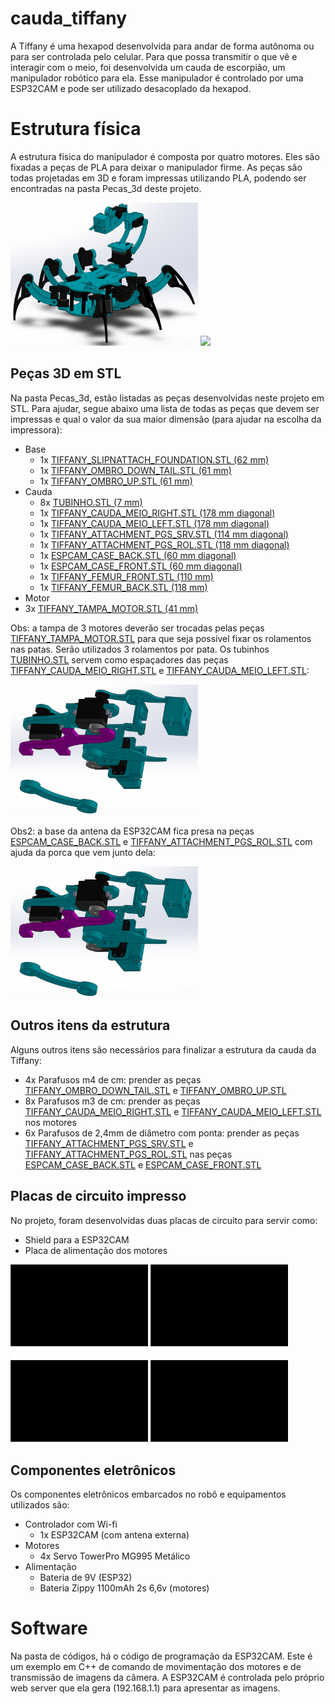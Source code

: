 # cauda_tiffany
A Tiffany é uma hexapod desenvolvida para andar de forma autônoma ou para ser controlada pelo celular. Para que possa transmitir o que vê e interagir com o meio, foi desenvolvida um cauda de escorpião, um manipulador robótico para ela. Esse manipulador é controlado por uma ESP32CAM e pode ser utilizado desacoplado da hexapod.

# Estrutura física
A estrutura física do manipulador é composta por quatro motores. Eles são fixadas a peças de PLA para deixar o manipulador firme. As peças são todas projetadas em 3D e foram impressas utilizando PLA, podendo ser encontradas na pasta Pecas_3d deste projeto.

<img src="https://github.com/Penguin-Lab/cauda_tiffany/blob/main/images/tiffany_cauda.png" width="300"> <img src="https://github.com/Penguin-Lab/cauda_tiffany/blob/main/images/cauda.jpeg" width="300">

## Peças 3D em STL
Na pasta Pecas_3d, estão listadas as peças desenvolvidas neste projeto em STL. Para ajudar, segue abaixo uma lista de todas as peças que devem ser impressas e qual o valor da sua maior dimensão (para ajudar na escolha da impressora):
* Base
  * 1x [TIFFANY_SLIPNATTACH_FOUNDATION.STL (62 mm)](https://github.com/Penguin-Lab/cauda_tiffany/blob/main/Pecas_3d/TIFFANY_SLIPNATTACH_FOUNDATION.STL)
  * 1x [TIFFANY_OMBRO_DOWN_TAIL.STL (61 mm)](https://github.com/Penguin-Lab/cauda_tiffany/blob/main/Pecas_3d/TIFFANY_OMBRO_DOWN_TAIL.STL)
  * 1x [TIFFANY_OMBRO_UP.STL (61 mm)](https://github.com/Penguin-Lab/cauda_tiffany/blob/main/Pecas_3d/TIFFANY_OMBRO_UP.STL)
* Cauda
  * 8x [TUBINHO.STL (7 mm)](https://github.com/Penguin-Lab/cauda_tiffany/blob/main/Pecas_3d/TUBINHO.STL)
  * 1x [TIFFANY_CAUDA_MEIO_RIGHT.STL (178 mm diagonal)](https://github.com/Penguin-Lab/cauda_tiffany/blob/main/Pecas_3d/TIFFANY_CAUDA_MEIO_RIGHT.STL)
  * 1x [TIFFANY_CAUDA_MEIO_LEFT.STL (178 mm diagonal)](https://github.com/Penguin-Lab/cauda_tiffany/blob/main/Pecas_3d/TIFFANY_CAUDA_MEIO_LEFT.STL)
  * 1x [TIFFANY_ATTACHMENT_PGS_SRV.STL (114 mm diagonal)](https://github.com/Penguin-Lab/cauda_tiffany/blob/main/Pecas_3d/TIFFANY_ATTACHMENT_PGS_SRV.STL)
  * 1x [TIFFANY_ATTACHMENT_PGS_ROL.STL (118 mm diagonal)](https://github.com/Penguin-Lab/cauda_tiffany/blob/main/Pecas_3d/TIFFANY_ATTACHMENT_PGS_ROL.STL)
  * 1x [ESPCAM_CASE_BACK.STL (60 mm diagonal)](https://github.com/Penguin-Lab/cauda_tiffany/blob/main/Pecas_3d/ESPCAM_CASE_BACK.STL)
  * 1x [ESPCAM_CASE_FRONT.STL (60 mm diagonal)](https://github.com/Penguin-Lab/cauda_tiffany/blob/main/Pecas_3d/ESPCAM_CASE_FRONT.STL)
  * 1x [TIFFANY_FEMUR_FRONT.STL (110 mm)](https://github.com/Penguin-Lab/cauda_tiffany/blob/main/Pecas_3d/TIFFANY_FEMUR_FRONT.STL)
  * 1x [TIFFANY_FEMUR_BACK.STL (118 mm)](https://github.com/Penguin-Lab/cauda_tiffany/blob/main/Pecas_3d/TIFFANY_FEMUR_BACK.STL)
 * Motor
  * 3x [TIFFANY_TAMPA_MOTOR.STL (41 mm)](https://github.com/Penguin-Lab/cauda_tiffany/blob/main/Pecas_3d/TIFFANY_TAMPA_MOTOR.STL)

Obs: a tampa de 3 motores deverão ser trocadas pelas peças [TIFFANY_TAMPA_MOTOR.STL](https://github.com/Penguin-Lab/cauda_tiffany/blob/main/Pecas_3d/TIFFANY_TAMPA_MOTOR.STL) para que seja possível fixar os rolamentos nas patas. Serão utilizados 3 rolamentos por pata. Os tubinhos [TUBINHO.STL](https://github.com/Penguin-Lab/cauda_tiffany/blob/main/Pecas_3d/TUBINHO.STL) servem como espaçadores das peças [TIFFANY_CAUDA_MEIO_RIGHT.STL](https://github.com/Penguin-Lab/cauda_tiffany/blob/main/Pecas_3d/TIFFANY_CAUDA_MEIO_RIGHT.STL) e [TIFFANY_CAUDA_MEIO_LEFT.STL](https://github.com/Penguin-Lab/cauda_tiffany/blob/main/Pecas_3d/TIFFANY_CAUDA_MEIO_LEFT.STL):

<img src="https://github.com/Penguin-Lab/cauda_tiffany/blob/main/images/cauda_explodida.png" width="300">

Obs2: a base da antena da ESP32CAM fica presa na peças [ESPCAM_CASE_BACK.STL](https://github.com/Penguin-Lab/cauda_tiffany/blob/main/Pecas_3d/ESPCAM_CASE_BACK.STL) e [TIFFANY_ATTACHMENT_PGS_ROL.STL](https://github.com/Penguin-Lab/cauda_tiffany/blob/main/Pecas_3d/TIFFANY_ATTACHMENT_PGS_ROL.STL) com ajuda da porca que vem junto dela:

<img src="https://github.com/Penguin-Lab/cauda_tiffany/blob/main/images/cauda_explodida.png" width="300">

## Outros itens da estrutura
Alguns outros itens são necessários para finalizar a estrutura da cauda da Tiffany:
* 4x Parafusos m4 de cm: prender as peças [TIFFANY_OMBRO_DOWN_TAIL.STL](https://github.com/Penguin-Lab/cauda_tiffany/blob/main/Pecas_3d/TIFFANY_OMBRO_DOWN_TAIL.STL) e [TIFFANY_OMBRO_UP.STL](https://github.com/Penguin-Lab/cauda_tiffany/blob/main/Pecas_3d/TIFFANY_OMBRO_UP.STL)
* 8x Parafusos m3 de cm: prender as peças [TIFFANY_CAUDA_MEIO_RIGHT.STL](https://github.com/Penguin-Lab/cauda_tiffany/blob/main/Pecas_3d/TIFFANY_CAUDA_MEIO_RIGHT.STL) e [TIFFANY_CAUDA_MEIO_LEFT.STL](https://github.com/Penguin-Lab/cauda_tiffany/blob/main/Pecas_3d/TIFFANY_CAUDA_MEIO_LEFT.STL) nos motores
* 6x Parafusos de 2,4mm de diâmetro com ponta: prender as peças [TIFFANY_ATTACHMENT_PGS_SRV.STL](https://github.com/Penguin-Lab/cauda_tiffany/blob/main/Pecas_3d/TIFFANY_ATTACHMENT_PGS_SRV.STL) e [TIFFANY_ATTACHMENT_PGS_ROL.STL](https://github.com/Penguin-Lab/cauda_tiffany/blob/main/Pecas_3d/TIFFANY_ATTACHMENT_PGS_ROL.STL) nas peças [ESPCAM_CASE_BACK.STL](https://github.com/Penguin-Lab/cauda_tiffany/blob/main/Pecas_3d/ESPCAM_CASE_BACK.STL) e [ESPCAM_CASE_FRONT.STL](https://github.com/Penguin-Lab/cauda_tiffany/blob/main/Pecas_3d/ESPCAM_CASE_FRONT.STL)

## Placas de circuito impresso
No projeto, foram desenvolvidas duas placas de circuito para servir como:
* Shield para a ESP32CAM
* Placa de alimentação dos motores

<img src="https://github.com/Penguin-Lab/cauda_tiffany/blob/main/images/shield_espcam.png" width="220"> <img src="https://github.com/Penguin-Lab/cauda_tiffany/blob/main/images/alimentacao.png" width="220">

## Componentes eletrônicos
Os componentes eletrônicos embarcados no robô e equipamentos utilizados são:
* Controlador com Wi-fi
  * 1x ESP32CAM (com antena externa)
* Motores
  * 4x Servo TowerPro MG995 Metálico
* Alimentação
  * Bateria de 9V (ESP32)
  * Bateria Zippy 1100mAh 2s 6,6v (motores)

# Software
Na pasta de códigos, há o código de programação da ESP32CAM. Este é um exemplo em C++ de comando de movimentação dos motores e de transmissão de imagens da câmera. A ESP32CAM é controlada pelo próprio web server que ela gera (192.168.1.1) para apresentar as imagens.
